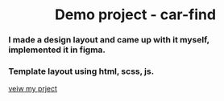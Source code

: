 
<h1 align="center">Demo project - car-find</h1>
<h3>I made a design layout and came up with it myself, implemented it in figma.</h3>
<h3>Template layout using html, scss, js.</h3>
<a href="https://rustdj.github.io/car-find/" target="_blank">veiw my prject</a>

